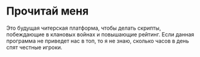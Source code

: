 # Прочитай меня

Это будущая читерская платформа, чтобы делать скрипты, побеждающие в клановых войнах и повышающие рейтинг.
Если данная программа не приведет нас в топ, то я не знаю, сколько часов в день спят честные игроки.